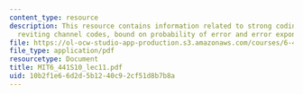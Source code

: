 ```yaml
---
content_type: resource
description: This resource contains information related to strong coding theorem,
  reviting channel codes, bound on probability of error and error exponent.
file: https://ol-ocw-studio-app-production.s3.amazonaws.com/courses/6-441-information-theory-spring-2010/10b2f1e66d2d5b1240c92cf51d8b7b8a_MIT6_441S10_lec11.pdf
file_type: application/pdf
resourcetype: Document
title: MIT6_441S10_lec11.pdf
uid: 10b2f1e6-6d2d-5b12-40c9-2cf51d8b7b8a
---
```

